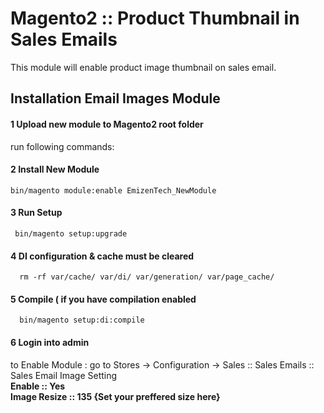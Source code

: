 # Magento2 :: Product Thumbnail in Sales Emails 

This module will enable product image thumbnail on sales email. 

<h2>Installation Email Images Module</h2>

<h4>1 Upload new module to Magento2 root folder</h4>

run following commands:
<h4>2 Install New Module</h4>
<code>bin/magento module:enable EmizenTech_NewModule</code>

<h4>3 Run Setup</h4>
<code> bin/magento setup:upgrade</code>


<h4>4 DI configuration & cache must be cleared</h4>
<code>	rm -rf var/cache/ var/di/ var/generation/ var/page_cache/</code>
	
<h4>5 Compile ( if you have compilation enabled</h4>
<code>	bin/magento setup:di:compile </code>
	
<h4>6 Login into admin </h4>
to Enable Module : go to 
Stores -> Configuration -> 
Sales :: Sales Emails :: Sales Email Image Setting
<br />
<b>Enable :: Yes</b>
<br />
<b>Image Resize	:: 135 {Set your preffered size here}</b>
